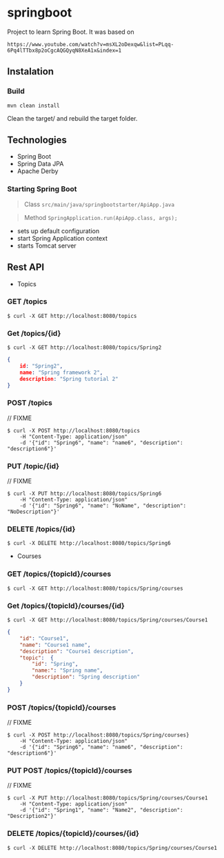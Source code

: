 # springboot

Project to learn Spring Boot.
It was based on 

```https://www.youtube.com/watch?v=msXL2oDexqw&list=PLqq-6Pq4lTTbx8p2oCgcAQGQyqN8XeA1x&index=1```

## Instalation

### Build
``` mvn clean install ```

Clean the target/ and rebuild the target folder.



## Technologies

- Spring Boot
- Spring Data JPA
- Apache Derby

### Starting Spring Boot
> Class ```src/main/java/springbootstarter/ApiApp.java```

>Method ```SpringApplication.run(ApiApp.class, args); ``` 

- sets up default configuration
- start Spring Application context
- starts Tomcat server


## Rest API

- Topics

### GET /topics
 
```$ curl -X GET http://localhost:8080/topics ```

### Get /topics/{id}

```$ curl -X GET http://localhost:8080/topics/Spring2 ```

```json
{
    id: "Spring2", 
    name: "Spring framework 2", 
    description: "Spring tutorial 2"
} 
```


### POST /topics
// FIXME
```console
$ curl -X POST http://localhost:8080/topics  
    -H "Content-Type: application/json" 
    -d '{"id": "Spring6", "name": "name6", "description": "description6"}' 
```

### PUT /topic/{id}
// FIXME
```console
$ curl -X PUT http://localhost:8080/topics/Spring6  
    -H "Content-Type: application/json" 
    -d '{"id": "Spring6", "name": "NoName", "description": "NoDescription"}' 
```

### DELETE /topics/{id}
 
```$ curl -X DELETE http://localhost:8080/topics/Spring6 ```



- Courses

### GET /topics/{topicId}/courses
 
```$ curl -X GET http://localhost:8080/topics/Spring/courses ```

### Get /topics/{topicId}/courses/{id}

```$ curl -X GET http://localhost:8080/topics/Spring/courses/Course1 ```

```json
{
    "id": "Course1", 
    "name": "Course1 name", 
    "description": "Course1 description",
    "topic":  {
        "id": "Spring",
        "name:": "Spring name",
        "description": "Spring description"
    } 
} 
```

### POST /topics/{topicId}/courses
// FIXME
```console
$ curl -X POST http://localhost:8080/topics/Spring/courses}  
    -H "Content-Type: application/json" 
    -d '{"id": "Spring6", "name": "name6", "description": "description6"}' 
```

### PUT POST /topics/{topicId}/courses
// FIXME
```console
$ curl -X PUT http://localhost:8080/topics/Spring/courses/Course1  
    -H "Content-Type: application/json" 
    -d '{"id": "Spring1", "name": "Name2", "description": "Description2"}' 
```

### DELETE /topics/{topicId}/courses/{id}
 
```$ curl -X DELETE http://localhost:8080/topics/Spring/courses/Course1 ```